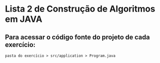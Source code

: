 # Lista 2 de Construção de Algoritmos em JAVA

## Para acessar o código fonte do projeto de cada exercício:

```
pasta do exercício > src/application > Program.java
```
